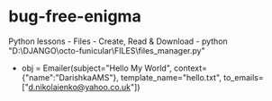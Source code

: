 # bug-free-enigma
Python lessons - Files - Create, Read & Download
    - python "D:\DJANGO\octo-funicular\FILES\files_manager.py"
     
     
 - obj = Emailer(subject="Hello My World", context={"name":"DarishkaAMS"}, template_name="hello.txt",
 to_emails=["d.nikolaienko@yahoo.co.uk"])

